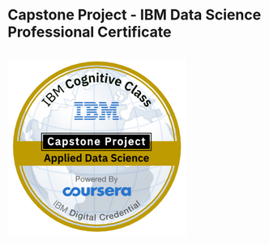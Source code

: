 # Capstone Project - IBM Data Science Professional Certificate
</br>
<img src="Applied_Data_Science_Capstone.png" alt="Applied Data Science Capstone" class="center">
